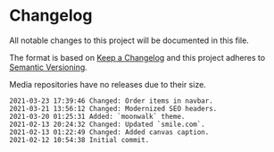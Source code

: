 # Changelog

All notable changes to this project will be documented in this file.

The format is based on [Keep a Changelog](http://keepachangelog.com/en/1.0.0/)
and this project adheres to [Semantic Versioning](http://semver.org/spec/v2.0.0.html).

Media repositories have no releases due to their size.

```
2021-03-23 17:39:46 Changed: Order items in navbar.
2021-03-21 13:56:12 Changed: Modernized SEO headers.
2021-03-20 01:25:31 Added: `moonwalk` theme.
2021-02-13 20:24:32 Changed: Updated `smile.com`.
2021-02-13 01:22:49 Changed: Added canvas caption.
2021-02-12 10:54:38 Initial commit.
```
